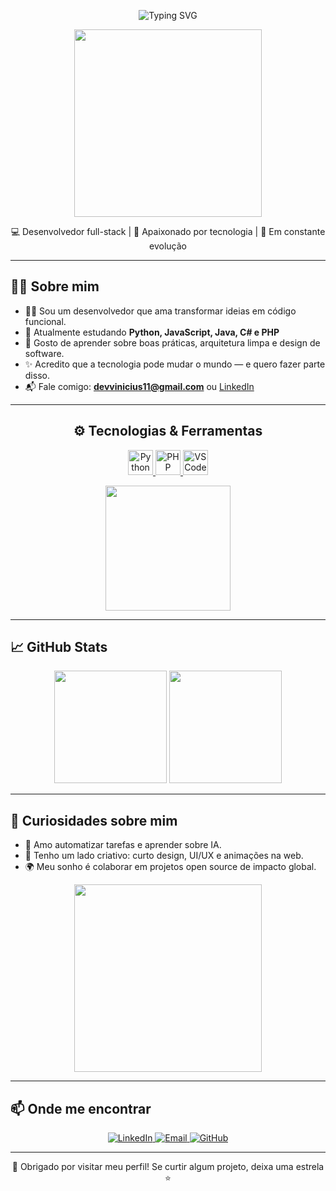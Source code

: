 
<p align="center">
  <img src="https://readme-typing-svg.herokuapp.com?font=Fira+Code&pause=1000&color=00F7FF&center=true&vCenter=true&width=435&lines=👋+Olá%2C+eu+sou+o+Vinícius!" alt="Typing SVG" />
</p>


<p align="center">
  <img src="https://media.giphy.com/media/qgQUggAC3Pfv687qPC/giphy.gif" width="300" />
</p>

<p align="center">
  💻 Desenvolvedor full-stack | 🚀 Apaixonado por tecnologia | 🎯 Em constante evolução
</p>

---

## 🧑‍💻 Sobre mim

- 👨‍💻 Sou um desenvolvedor que ama transformar ideias em código funcional.
- 🌱 Atualmente estudando **Python, JavaScript, Java, C# e PHP**
- 🧠 Gosto de aprender sobre boas práticas, arquitetura limpa e design de software.
- ✨ Acredito que a tecnologia pode mudar o mundo — e quero fazer parte disso.
- 📬 Fale comigo: **devvinicius11@gmail.com** ou [LinkedIn](https://www.linkedin.com/in/vinicius-silva-054005360/)

---


  <h2 align="center">⚙️ Tecnologias & Ferramentas</h2>
  
  <p align="center">
  <a href="https://www.python.org/" target="_blank" title="Python">
    <img src="https://skillicons.dev/icons?i=python" alt="Python" height="40" />
  </a>
  <a href="https://www.php.net/" target="_blank" title="PHP">
    <img src="https://skillicons.dev/icons?i=php" alt="PHP" height="40" />
  </a>
  <a href="https://code.visualstudio.com/" target="_blank" title="VS Code">
    <img src="https://skillicons.dev/icons?i=vscode" alt="VS Code" height="40" />
  </a>
</p>

<p align="center">
  <img src="https://media.giphy.com/media/iIqmM5tTjmpOB9mpbn/giphy.gif" width="200" />
</p>


---

## 📈 GitHub Stats

<p align="center">
  <img src="https://github-readme-stats.vercel.app/api?username=vinicius-ss&show_icons=true&theme=radical" height="180" />
  <img src="https://github-readme-stats.vercel.app/api/top-langs/?username=vinicius-ss&layout=compact&theme=radical" height="180" />
</p>

---

## 🧠 Curiosidades sobre mim

- 🤖 Amo automatizar tarefas e aprender sobre IA.
- 🎨 Tenho um lado criativo: curto design, UI/UX e animações na web.
- 🌍 Meu sonho é colaborar em projetos open source de impacto global.

<p align="center">
  <img src="https://media.giphy.com/media/26tn33aiTi1jkl6H6/giphy.gif" width="300" />
</p>

---

## 📫 Onde me encontrar

<p align="center">
  <a href="https://www.linkedin.com/in/vinicius-silva-054005360/" target="_blank">
    <img alt="LinkedIn" src="https://img.shields.io/badge/-LinkedIn-0A66C2?style=for-the-badge&logo=linkedin&logoColor=white"/>
  </a>
  <a href="mailto:devvinicius11@gmail.com">
    <img alt="Email" src="https://img.shields.io/badge/-Email-D14836?style=for-the-badge&logo=gmail&logoColor=white"/>
  </a>
  <a href="https://github.com/vinicius-ss">
    <img alt="GitHub" src="https://img.shields.io/badge/-GitHub-181717?style=for-the-badge&logo=github&logoColor=white"/>
  </a>
</p>

---

<p align="center">
  🌟 Obrigado por visitar meu perfil! Se curtir algum projeto, deixa uma estrela ⭐
</p>

